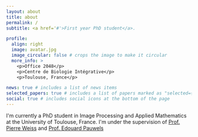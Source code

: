 ```yaml
---
layout: about
title: about
permalink: /
subtitle: <a href='#'>First year PhD student</a>.

profile:
  align: right
  image: avatar.jpg
  image_circular: false # crops the image to make it circular
  more_info: >
    <p>Office 2048</p>
    <p>Centre de Biologie Intégrative</p>
    <p>Toulouse, France</p>

news: true # includes a list of news items
selected_papers: true # includes a list of papers marked as "selected={true}"
social: true # includes social icons at the bottom of the page
---
```


I'm currently a PhD student in Image Processing and Applied Mathematics at the University of Toulouse, France.
I'm under the supervision of [Prof. Pierre Weiss](https://www.math.univ-toulouse.fr/~weiss/) and [Prof. Edouard Pauwels](https://edouardpauwels.fr/)
